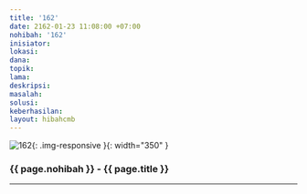 ```yaml
---
title: '162'
date: 2162-01-23 11:08:00 +07:00
nohibah: '162'
inisiator:
lokasi:
dana:
topik:
lama:
deskripsi:
masalah:
solusi:
keberhasilan:
layout: hibahcmb
---
```


![162](/static/img/hibahcmb/162.png){: .img-responsive }{: width="350" }

### {{ page.nohibah }} - {{ page.title }}

---
